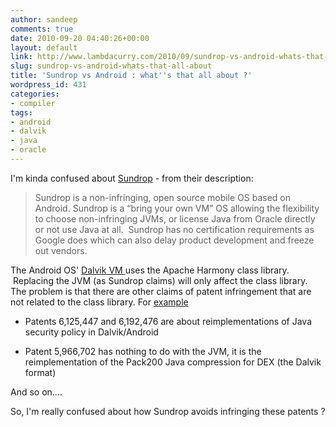 ```yaml
---
author: sandeep
comments: true
date: 2010-09-20 04:40:26+00:00
layout: default
link: http://www.lambdacurry.com/2010/09/sundrop-vs-android-whats-that-all-about/
slug: sundrop-vs-android-whats-that-all-about
title: 'Sundrop vs Android : what''s that all about ?'
wordpress_id: 431
categories:
- compiler
tags:
- android
- dalvik
- java
- oracle
---
```


I'm kinda confused about [Sundrop](http://sundropdev.wordpress.com/) - from their description:


<blockquote>Sundrop is a non-infringing, open source mobile OS based on Android. Sundrop is a “bring your own VM” OS allowing the flexibility to choose non-infringing JVMs, or license Java from Oracle directly or not use Java at all.  Sundrop has no certification requirements as Google does which can also delay product development and freeze out vendors.</blockquote>


The Android OS' [Dalvik VM ](http://en.wikipedia.org/wiki/Dalvik_(software))uses the Apache Harmony class library.  Replacing the JVM (as Sundrop claims) will only affect the class library. The problem is that there are other claims of patent infringement that are not related to the class library. For [example](http://blog.headius.com/2010/08/my-thoughts-on-oracle-v-google.html)



	
  * Patents 6,125,447 and 6,192,476 are about reimplementations of Java security policy in Dalvik/Android

	
  * Patent 5,966,702 has nothing to do with the JVM, it is the reimplementation of the Pack200 Java compression for DEX (the Dalvik format)


And so on....

So, I'm really confused about how Sundrop avoids infringing these patents ?
